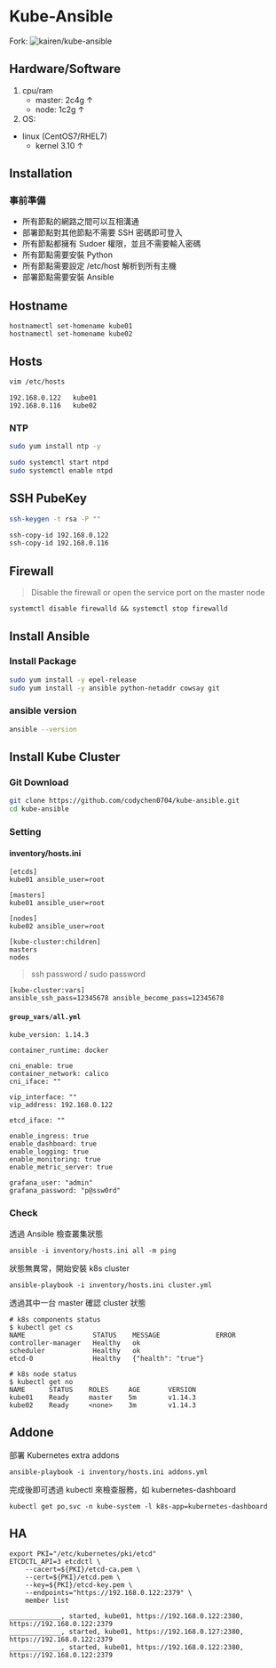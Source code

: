 # Kube-Ansible

Fork: ![kairen/kube-ansible](https://github.com/kairen/kube-ansible)

## Hardware/Software

1. cpu/ram
	* master: 2c4g ↑
	* node: 1c2g ↑
2. OS:
  * linux (CentOS7/RHEL7)
  	* kernel 3.10 ↑

## Installation

### 事前準備

* 所有節點的網路之間可以互相溝通
* 部署節點對其他節點不需要 SSH 密碼即可登入
* 所有節點都擁有 Sudoer 權限，並且不需要輸入密碼
* 所有節點需要安裝 Python
* 所有節點需要設定 /etc/host 解析到所有主機
* 部署節點需要安裝 Ansible

## Hostname

```
hostnamectl set-homename kube01
hostnamectl set-homename kube02
```

## Hosts

```bash
vim /etc/hosts
```

```
192.168.0.122   kube01
192.168.0.116   kube02
```

### NTP

```bash
sudo yum install ntp -y
```

```bash
sudo systemctl start ntpd
sudo systemctl enable ntpd
```

## SSH PubeKey

```bash
ssh-keygen -t rsa -P ""

ssh-copy-id 192.168.0.122
ssh-copy-id 192.168.0.116
```

## Firewall

> Disable the firewall or open the service port on the master node

```
systemctl disable firewalld && systemctl stop firewalld
```

## Install Ansible

### Install Package

```bash
sudo yum install -y epel-release
sudo yum install -y ansible python-netaddr cowsay git
```

### ansible version

```bash
ansible --version
```

## Install Kube Cluster

### Git Download

```bash
git clone https://github.com/codychen0704/kube-ansible.git
cd kube-ansible
```

### Setting

#### inventory/hosts.ini

```
[etcds]
kube01 ansible_user=root

[masters]
kube01 ansible_user=root

[nodes]
kube02 ansible_user=root

[kube-cluster:children]
masters
nodes
```

> ssh password / sudo password

```
[kube-cluster:vars]
ansible_ssh_pass=12345678 ansible_become_pass=12345678
```

#### `group_vars/all.yml`

```
kube_version: 1.14.3

container_runtime: docker

cni_enable: true
container_network: calico
cni_iface: ""

vip_interface: ""
vip_address: 192.168.0.122

etcd_iface: ""

enable_ingress: true
enable_dashboard: true
enable_logging: true
enable_monitoring: true
enable_metric_server: true

grafana_user: "admin"
grafana_password: "p@ssw0rd"
```

### Check

透過 Ansible 檢查叢集狀態

```
ansible -i inventory/hosts.ini all -m ping
```

狀態無異常，開始安裝 k8s cluster

```
ansible-playbook -i inventory/hosts.ini cluster.yml
```

透過其中一台 master 確認 cluster 狀態

```
# k8s components status
$ kubectl get cs
NAME                 STATUS    MESSAGE              ERROR
controller-manager   Healthy   ok
scheduler            Healthy   ok
etcd-0               Healthy   {"health": "true"}

# k8s node status
$ kubectl get no
NAME      STATUS    ROLES     AGE       VERSION
kube01    Ready     master    5m        v1.14.3
kube02    Ready     <none>    3m        v1.14.3
```

## Addone

部署 Kubernetes extra addons

```
ansible-playbook -i inventory/hosts.ini addons.yml
```

完成後即可透過 kubectl 來檢查服務，如 kubernetes-dashboard

```
kubectl get po,svc -n kube-system -l k8s-app=kubernetes-dashboard
```

## HA

```
export PKI="/etc/kubernetes/pki/etcd"
ETCDCTL_API=3 etcdctl \
    --cacert=${PKI}/etcd-ca.pem \
    --cert=${PKI}/etcd.pem \
    --key=${PKI}/etcd-key.pem \
    --endpoints="https://192.168.0.122:2379" \
    member list

_____________, started, kube01, https://192.168.0.122:2380, https://192.168.0.122:2379
_____________, started, kube01, https://192.168.0.127:2380, https://192.168.0.122:2379
_____________, started, kube01, https://192.168.0.122:2380, https://192.168.0.122:2379
